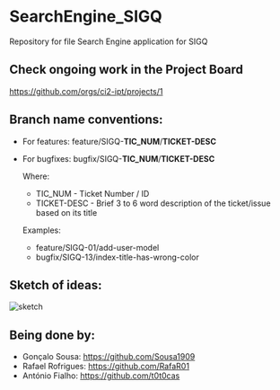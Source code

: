 # SearchEngine_SIGQ

Repository for file Search Engine application for SIGQ

## Check ongoing work in the Project Board

https://github.com/orgs/ci2-ipt/projects/1

## Branch name conventions:

* For features: feature/SIGQ-**TIC_NUM**/**TICKET-DESC**
* For bugfixes: bugfix/SIGQ-**TIC_NUM**/**TICKET-DESC**  
  
    Where:
     * TIC_NUM - Ticket Number / ID
     * TICKET-DESC - Brief 3 to 6 word description of the ticket/issue based on its title
  
    Examples:
     * feature/SIGQ-01/add-user-model
     * bugfix/SIGQ-13/index-title-has-wrong-color
     
## Sketch of ideas:
![sketch](https://user-images.githubusercontent.com/80701707/205761353-94ca0d29-e6d3-4f1b-a7e6-34b7775a10ee.jpg)


## Being done by:

* Gonçalo Sousa: https://github.com/Sousa1909
* Rafael Rofrigues: https://github.com/RafaR01
* António Fialho: https://github.com/t0t0cas
